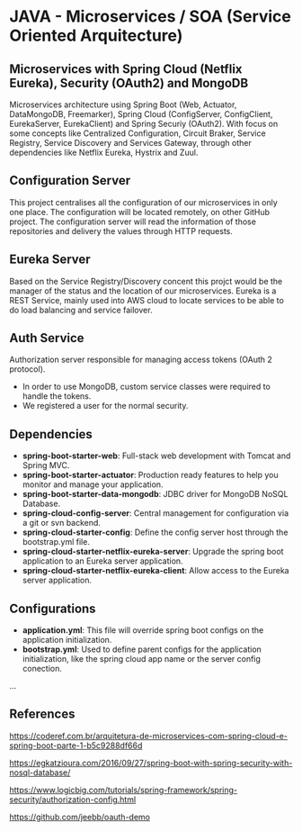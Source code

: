 
# JAVA - Microservices / SOA (Service Oriented Arquitecture)

## Microservices with Spring Cloud (Netflix Eureka), Security (OAuth2) and MongoDB

Microservices architecture using Spring Boot (Web, Actuator, DataMongoDB, Freemarker), Spring Cloud (ConfigServer, ConfigClient, EurekaServer, EurekaClient) and Spring Securiy (OAuth2). With focus on some concepts like Centralized Configuration, Circuit Braker, Service Registry, Service Discovery and Services Gateway, through other dependencies like Netflix Eureka, Hystrix and Zuul.

## Configuration Server

This project centralises all the configuration of our microservices in only one place.
The configuration will be located remotely, on other GitHub project.
The configuration server will read the information of those repositories and delivery the values through HTTP requests.

## Eureka Server

Based on the Service Registry/Discovery concent this projct would be the manager of the status and the location of our microservices.
Eureka is a REST Service, mainly used into AWS cloud to locate services to be able to do load balancing and service failover.

## Auth Service

Authorization server responsible for managing access tokens (OAuth 2 protocol).

- In order to use MongoDB, custom service classes were required to handle the tokens.
- We registered a user for the normal security.

## Dependencies

- **spring-boot-starter-web**: Full-stack web development with Tomcat and Spring MVC.
- **spring-boot-starter-actuator**: Production ready features to help you monitor and manage your application.
- **spring-boot-starter-data-mongodb**: JDBC driver for MongoDB NoSQL Database.
- **spring-cloud-config-server**: Central management for configuration via a git or svn backend.
- **spring-cloud-starter-config**: Define the config server host through the bootstrap.yml file.
- **spring-cloud-starter-netflix-eureka-server**: Upgrade the spring boot application to an Eureka server application.
- **spring-cloud-starter-netflix-eureka-client**: Allow access to the Eureka server application.

## Configurations

- **application.yml**: This file will override spring boot configs on the application initialization.
- **bootstrap.yml**: Used to define parent configs for the application initialization, like the spring cloud app name or the server config conection.

...

## References

https://coderef.com.br/arquitetura-de-microservices-com-spring-cloud-e-spring-boot-parte-1-b5c9288df66d

https://egkatzioura.com/2016/09/27/spring-boot-with-spring-security-with-nosql-database/

https://www.logicbig.com/tutorials/spring-framework/spring-security/authorization-config.html

https://github.com/jeebb/oauth-demo